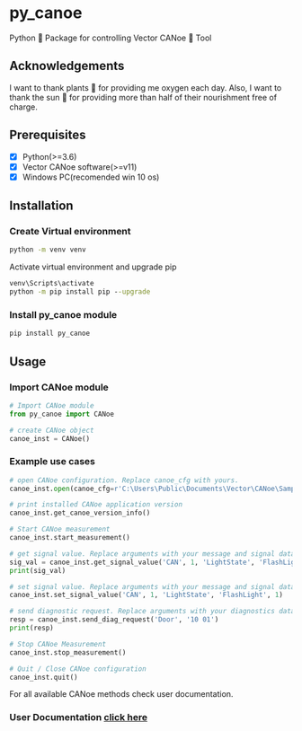# py_canoe

Python 🐍 Package for controlling Vector CANoe 🛶 Tool

## Acknowledgements

I want to thank plants 🎋 for providing me oxygen each day.
Also, I want to thank the sun 🌄 for providing more than half of their nourishment free of charge.

## Prerequisites

- [X] Python(>=3.6)
- [X] Vector CANoe software(>=v11)
- [X] Windows PC(recomended win 10 os)

## Installation

### Create Virtual environment

```bat
python -m venv venv
```

Activate virtual environment and upgrade pip

```bat
venv\Scripts\activate
python -m pip install pip --upgrade
```

### Install py_canoe module

```bat
pip install py_canoe
```

## Usage

### Import CANoe module

```python
# Import CANoe module
from py_canoe import CANoe

# create CANoe object
canoe_inst = CANoe()
```

### Example use cases

```python
# open CANoe configuration. Replace canoe_cfg with yours.
canoe_inst.open(canoe_cfg=r'C:\Users\Public\Documents\Vector\CANoe\Sample Configurations 11.0.81\.\CAN\Diagnostics\UDSBasic\UDSBasic.cfg')

# print installed CANoe application version
canoe_inst.get_canoe_version_info()

# Start CANoe measurement
canoe_inst.start_measurement()

# get signal value. Replace arguments with your message and signal data.
sig_val = canoe_inst.get_signal_value('CAN', 1, 'LightState', 'FlashLight')
print(sig_val)

# set signal value. Replace arguments with your message and signal data.
canoe_inst.set_signal_value('CAN', 1, 'LightState', 'FlashLight', 1)

# send diagnostic request. Replace arguments with your diagnostics data.
resp = canoe_inst.send_diag_request('Door', '10 01')
print(resp)

# Stop CANoe Measurement
canoe_inst.stop_measurement()

# Quit / Close CANoe configuration
canoe_inst.quit()
```

For all available CANoe methods check user documentation.

### User Documentation [click here](https://chaitu-ycr.github.io/py_canoe/)
